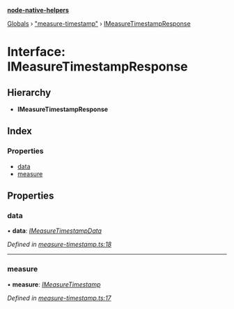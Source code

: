 **[node-native-helpers](../README.md)**

[Globals](../globals.md) › ["measure-timestamp"](../modules/_measure_timestamp_.md) › [IMeasureTimestampResponse](_measure_timestamp_.imeasuretimestampresponse.md)

# Interface: IMeasureTimestampResponse

## Hierarchy

* **IMeasureTimestampResponse**

## Index

### Properties

* [data](_measure_timestamp_.imeasuretimestampresponse.md#data)
* [measure](_measure_timestamp_.imeasuretimestampresponse.md#measure)

## Properties

###  data

• **data**: *[IMeasureTimestampData](_measure_timestamp_.imeasuretimestampdata.md)*

*Defined in [measure-timestamp.ts:18](https://github.com/DaNautilus/node-native-helpers/blob/4ff13a1/src/measure-timestamp.ts#L18)*

___

###  measure

• **measure**: *[IMeasureTimestamp](_measure_timestamp_.imeasuretimestamp.md)*

*Defined in [measure-timestamp.ts:17](https://github.com/DaNautilus/node-native-helpers/blob/4ff13a1/src/measure-timestamp.ts#L17)*